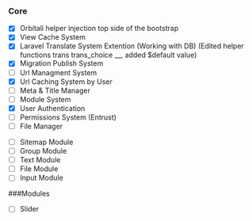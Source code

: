 ### Core
*[x] Orbitali helper injection top side of the bootstrap
*[x] View Cache System
*[x] Laravel Translate System Extention (Working with DB) (Edited helper functions trans trans_choice __, added $default value)
*[x] Migration Publish System
*[ ] Url Managment System
*[x] Url Caching System by User 
*[ ] Meta & Title Manager
*[ ] Module System
*[x] User Authentication
*[ ] Permissions System (Entrust)
*[ ] File Manager
-[ ] Sitemap Module
-[ ] Group Module
-[ ] Text Module
-[ ] File Module
-[ ] Input Module

###Modules
*[ ] Slider
